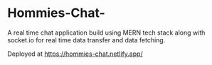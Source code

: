 # Hommies-Chat-
A real time chat application build using MERN tech stack along with socket.io for real time data transfer and data fetching.

Deployed at https://hommies-chat.netlify.app/
